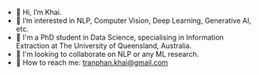 - 👋 Hi, I’m Khai.
- 👀 I’m interested in NLP, Computer Vision, Deep Learning, Generative AI, etc.
- 🌱 I'm a PhD student in Data Science, specialising in Information Extraction at The University of Queensland, Australia.
- 💞 I'm looking to collaborate on NLP or any ML research.
- 📧 How to reach me: tranphan.khai@gmail.com

<!---
khaitran22/khaitran22 is a ✨ special ✨ repository because its `README.md` (this file) appears on your GitHub profile.
You can click the Preview link to take a look at your changes.
--->
